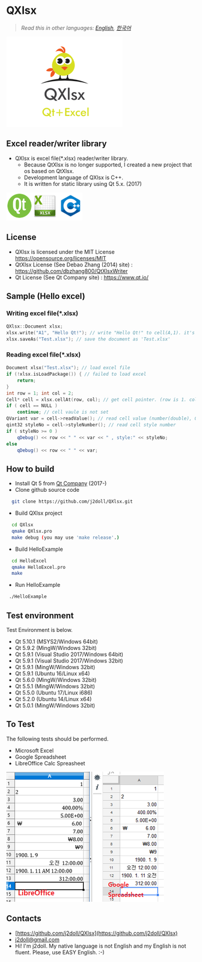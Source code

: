 # QXlsx

> *Read this in other languages: [English](README.md), [한국어](README.ko.md)*

![](markdown.data/IMG_0016.PNG)

## Excel reader/writer library
* QXlsx is excel file(*.xlsx) reader/writer library.
  * Because QtXlsx is no longer supported, I created a new project that os based on QtXlsx.
  * Development language of QXlsx is C++.
  * It is written for static library using Qt 5.x. (2017)
  
![](markdown.data/comp.png)
  
## License
* QXlsx is licensed under the MIT License https://opensource.org/licenses/MIT
* QtXlsx License (See Debao Zhang (2014) site) : https://github.com/dbzhang800/QtXlsxWriter
* Qt License (See Qt Company site) : https://www.qt.io/

## Sample (Hello excel)

### Writing excel file(*.xlsx)
```cpp
QXlsx::Document xlsx;
xlsx.write("A1", "Hello Qt!"); // write "Hello Qt!" to cell(A,1). it's shared string.
xlsx.saveAs("Test.xlsx"); // save the document as 'Test.xlsx'
```

### Reading excel file(*.xlsx)
```cpp
Document xlsx("Test.xlsx"); // load excel file
if (!xlsx.isLoadPackage()) { // failed to load excel 		
	return;
}
int row = 1; int col = 2;
Cell* cell = xlsx.cellAt(row, col); // get cell pointer. (row is 1. column is 2.)
if ( cell == NULL )
	continue; // cell vaule is not set
QVariant var = cell->readValue(); // read cell value (number(double), QDateTime, QString ...)
qint32 styleNo = cell->styleNumber(); // read cell style number
if ( styleNo >= 0 )
	qDebug() << row << " " << var << " , style:" << styleNo;
else
	qDebug() << row << " " << var;
```

## How to build
* Install Qt 5 from [Qt Company](https://www.qt.io) (2017-)
* Clone github source code
```sh
  git clone https://github.com/j2doll/QXlsx.git
```
* Build QXlsx project 
```sh
  cd QXlsx
  qmake QXlsx.pro
  make debug (you may use 'make release'.)
```
* Build HelloExample
```sh
  cd HelloExcel
  qmake HelloExcel.pro
  make
```
* Run HelloExample
```sh
 ./HelloExample
```

## Test environment
Test Environment is below.
- Qt 5.10.1 (MSYS2/Windows 64bit)
- Qt 5.9.2 (MingW/Windows 32bit)
- Qt 5.9.1 (Visual Studio 2017/Windows 64bit)
- Qt 5.9.1 (Visual Studio 2017/Windows 32bit)
- Qt 5.9.1 (MingW/Windows 32bit)
- Qt 5.9.1 (Ubuntu 16/Linux x64)
- Qt 5.6.0 (MingW/Windows 32bit)
- Qt 5.5.1 (MingW/Windows 32bit)
- Qt 5.5.0 (Ubuntu 17/Linux i686)
- Qt 5.2.0 (Ubuntu 14/Linux x64)
- Qt 5.0.1 (MingW/Windows 32bit)

## To Test
The following tests should be performed.
- Microsoft Excel 
- Google Spreadsheet
- LibreOffice Calc Spreasheet

![](markdown.data/LibreOffice-Google-XLSX.png)

## Contacts
* [https://github.com/j2doll/QXlsx](https://github.com/j2doll/QXlsx)
* [j2doll@gmail.com](mailto:j2doll@gmail.com)
* Hi! I'm j2doll. My native language is not English and my English is not fluent. Please, use EASY English. :-)
